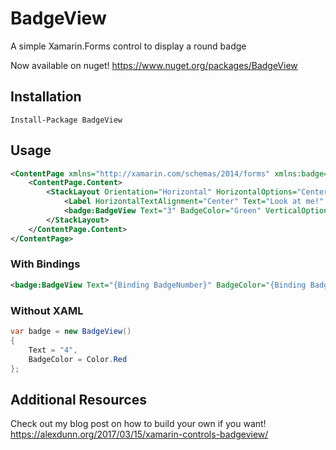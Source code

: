 # BadgeView
A simple Xamarin.Forms control to display a round badge

Now available on nuget! https://www.nuget.org/packages/BadgeView

## Installation

`Install-Package BadgeView`

## Usage

``` xml
<ContentPage xmlns="http://xamarin.com/schemas/2014/forms" xmlns:badge="clr-namespace:BadgeView.Shared;assembly=BadgeView.Shared" xmlns:x="http://schemas.microsoft.com/winfx/2009/xaml" x:Class="BadgeViewExample.BadgePage">
    <ContentPage.Content>
        <StackLayout Orientation="Horizontal" HorizontalOptions="CenterAndExpand" VerticalOptions="Center">
            <Label HorizontalTextAlignment="Center" Text="Look at me!" />
            <badge:BadgeView Text="3" BadgeColor="Green" VerticalOptions="Center" HorizontalOptions="End" />
        </StackLayout>
    </ContentPage.Content>
</ContentPage>
```

### With Bindings

``` xml
<badge:BadgeView Text="{Binding BadgeNumber}" BadgeColor="{Binding BadgeColor}" VerticalOptions="Center" HorizontalOptions="End" />
```

### Without XAML

``` csharp
var badge = new BadgeView()
{
    Text = "4",
    BadgeColor = Color.Red
};
```

## Additional Resources

Check out my blog post on how to build your own if you want! 
https://alexdunn.org/2017/03/15/xamarin-controls-badgeview/

